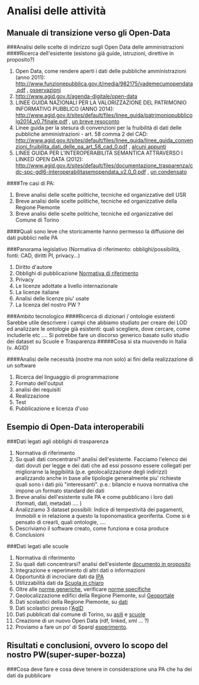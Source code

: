 Analisi delle attività
============================
Manuale di transizione verso gli Open-Data
------------------------------------------
###Analisi delle scelte di indirizzo sugli Open Data delle amministrazioni
####Ricerca dell'esistente (esistono già guide, istruzioni, direttive in proposito?)
 1. Open Data, come rendere aperti i dati delle pubbliche amministrazioni (anno 2011): http://www.funzionepubblica.gov.it/media/982175/vademecumopendata.pdf , [osservazioni](osservazionivademecumopendata.md)
 2. http://www.agid.gov.it/agenda-digitale/open-data
 3. LINEE GUIDA NAZIONALI PER LA VALORIZZAZIONE DEL PATRIMONIO INFORMATIVO PUBBLICO (ANNO 2014): http://www.agid.gov.it/sites/default/files/linee_guida/patrimoniopubblicolg2014_v0.7finale.pdf , [un breve resoconto](LineeGuidaAgIG.md)
 4. Linee guida per la stesura di convenzioni per la fruibilità di dati delle pubbliche amministrazioni - art. 58 comma 2 del CAD: http://www.agid.gov.it/sites/default/files/linee_guida/linee_guida_convenzioni_fruibilita_dati_delle_pa_art_58_cad_0.pdf ,  [alcuni appunti](note-link_n_4.md)
 5. LINEE GUIDA PER L’INTEROPERABILITÀ SEMANTICA ATTRAVERSO I LINKED OPEN DATA (2012): http://www.agid.gov.it/sites/default/files/documentazione_trasparenza/cdc-spc-gdl6-interoperabilitasemopendata_v2.0_0.pdf , [un condensato](InteroperabilitàSemantica_LOD.md)

####Tre casi di PA:
 1. Breve analisi delle scelte politiche, tecniche ed organizzative dell USR
 2. Breve analisi delle scelte politiche, tecniche ed organizzative della Regione Piemonte 
 3. Breve analisi delle scelte politiche, tecniche ed organizzative del Comune di Torino

####Quali sono leve che storicamente hanno permesso la diffusione dei dati pubblici nelle PA

###Panorama legislativo (Normativa di riferimento: obblighi/possibilità, fonti: CAD, diritti PI, privacy...)
 1. Diritto d'autore
 2. Obblighi di pubblicazione [Normativa di riferimento](AmbitoGiuridico/Normativa.md)
 3. Privacy
 4. Le licenze adottate a livello internazionale
 5. La licenze italiane
 6. Analisi delle licenze piu' usate
 7. La licenza del nostro PW ?

###Ambito tecnologico
####Ricerca di dizionari / ontologie esistenti 
Sarebbe utile descrivere i campi che abbiamo studiato per creare dei LOD ed analizzare le ontologie già esistenti: quali scegliere, dove cercare, come includerle etc ....
Si potrebbe fare un discorso generico basato sullo studio dei dataset su Scuole e Trasparenza
#####Cosa si sta muovendo in Italia (v. AGID)

####Analisi delle necessità (nostre ma non solo) ai fini della realizzazione di un software
 1. Ricerca del linguaggio di programmazione
 2. Formato dell'output
 3. analisi dei requisiti
 4. Realizzazione
 5. Test
 6. Pubblicazione e licenza d'uso

Esempio di Open-Data interoperabili
-----------------------------------

###Dati legati agli obblighi di trasparenza
 1. Normativa di riferimento
 2. Su quali dati concentrarsi? analisi dell'esistente. Facciamo l'elenco dei dati dovuti per legge e dei dati che ad essi possono essere collegati per migliorarne la leggibilità (p.e. geolocalizzazione degli indirizzi) analizzando anche in base alle tipologie generalmente piu' richieste quali sono i dati più "interessanti".
     p.e.: bilancio e nuova normativa che impone un formato standard dei dati
 3. Breve analisi dell'esistente sulle PA e come pubblicano i loro dati (formati, dati, metadati .... )
 4. Analizziamo 3 dataset possibili: Indice di tempestività dei pagamenti, Immobili e in relazione a questo la toponomastica georiferita. Come si è pensato di crearli, quali ontologie, ....
 5. Descriviamo il software creato, come funziona e cosa produce
 6. Conclusioni

###Dati legati alle scuole
 1. Normativa di riferimento
 2. Su quali dati concentrarsi? analisi dell'esistente [documento in proposito](DatiScuole.md)
 3. Integrazione e reperimento di altri dati o informazioni
 4. Opportunità di incrociare dati da [IPA](http://spcdata.digitpa.gov.it/data.html)
 5. Utilizzabilità dati da [Scuola in chiaro](http://cercalatuascuola.istruzione.it/cercalatuascuola/opendata/)
 6. Oltre alle [norme generiche](AmbitoGiuridico/Normativa.md), verificare [norme specifiche](AmbitoGiuridico/NormativaScuola.md)
 7. Geolocalizzazione edifici della Regione Piemonte, sul [Geoportale](http://osgis2.csi.it/webgisAtlante/qgiswebclient.html?map=Scuole/BDTRE_SCUOLE_pubblicazione/)
 8. Dati scolastici della Regione Piemonte, su [dati](http://www.dati.piemonte.it/catalogodati/dato/100654-.html)
 9. Dati scolastici presso l'[AgID](http://www.agid.gov.it/search/node/scuole)
 10. Dati pubblicati dal comune di Torino, su [asili](http://aperto.comune.torino.it/?q=taxonomy/term/127) e [scuole](http://aperto.comune.torino.it/?q=taxonomy/term/128)
 11. Creazione di un nuovo Open Data (rdf, linked, xml ... ?)
 12. Proviamo a fare un po' di Sparql [esperimento](EsperimentiSparql.md).

Risultati e conclusioni, ovvero lo scopo del nostro PW(super-super-bozza)
-----------------------------------
###Cosa deve fare e cosa deve tenere in considerazione una PA che ha dei dati da pubblicare
